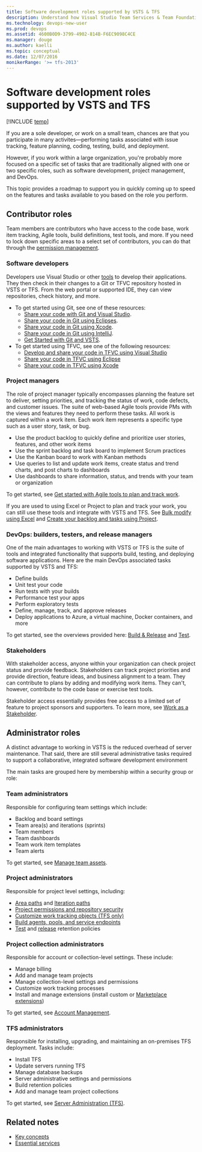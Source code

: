 ```yaml
---
title: Software development roles supported by VSTS & TFS
description: Understand how Visual Studio Team Services & Team Foundation Server tools support various software development roles
ms.technology: devops-new-user 
ms.prod: devops
ms.assetid: 4600B0D9-3799-4902-814B-F6EC9098C4CE
ms.manager: douge
ms.author: kaelli
ms.topic: conceptual
ms.date: 12/07/2016
monikerRange: '>= tfs-2013'
---
```



# Software development roles supported by VSTS and TFS

[!INCLUDE [temp](../_shared/version-vsts-tfs-all-versions.md)]

If you are a sole developer, or work on a small team, chances are that you participate in many activites&mdash;performing tasks associated with issue tracking, feature planning, coding, testing, build, and deployment.  

However, if you work within a large organization, you're probably more focused on a specific set of tasks that are traditionally aligned with one or two specific roles, such as software development, project management, and DevOps.    

This topic provides a roadmap to support you in quickly coming up to speed on the features and tasks available to you based on the role you perform.  

## Contributor roles

Team members are contributors who have access to the code base, work item tracking, Agile tools, build definitions, test tools, and more. If you need to lock down specific areas to a select set of contributors, you can do that through the [permission management](../security/permissions.md).   

### Software developers

Developers use Visual Studio or other [tools](tools.md) to develop their applications. They then check in their changes to a Git or TFVC repository hosted in VSTS or TFS. From the web portal or supported IDE, they can view repositories, check history, and more. 

- To get started using Git, see one of these resources: 
	- [Share your code with Git and Visual Studio](../git/share-your-code-in-git-vs.md).
	- [Share your code in Git using Eclipses](../git/share-your-code-in-git-eclipse.md).
	- [Share your code in Git using Xcode](../git/share-your-code-in-git-xcode.md).
	- [Share your code in Git using IntelliJ](/vsts/java/download-intellij-plug-in).
	- [Get Started with Git and VSTS](../git/gitquickstart.md).
- To get started using TFVC, see one of the following resources: 
	- [Develop and share your code in TFVC using Visual Studio](../tfvc/share-your-code-in-tfvc-vs.md)
	- [Share your code in TFVC using Eclipse](../tfvc/share-your-code-in-tfvc-eclipse.md)
	- [Share your code in TFVC using Xcode](../tfvc/share-your-code-in-tfvc-xcode.md)

### Project managers

The role of project manager typically encompasses planning the feature set to deliver, setting priorities, and tracking the status of work, code defects, and customer issues. The suite of web-based Agile tools provide PMs with the views and features they need to perform these tasks. All work is captured within a work item. Each work item represents a specific type such as a user story, task, or bug. 

- Use the product backlog to quickly define and prioritize user stories, features, and other work items 
- Use the sprint backlog and task board to implement Scrum practices 
- Use the Kanban board to work with Kanban methods 
- Use queries to list and update work items, create status and trend charts, and post charts to dashboards 
- Use dashboards to share information, status, and trends with your team or organization
  
To get started, see [Get started with Agile tools to plan and track work](../work/backlogs/overview.md).  

If you are used to using Excel or Project to plan and track your work, you can still use these tools and integrate with VSTS and TFS. See [Bulk modify using Excel](../work/backlogs/office/bulk-add-modify-work-items-excel.md) and [Create your backlog and tasks using Project](../work/backlogs/office/create-your-backlog-tasks-using-project.md). 

### DevOps: builders, testers, and release managers

One of the main advantages to working with VSTS or TFS is the suite of tools and integrated functionality that supports build, testing, and deploying software applications. Here are the main DevOps associated tasks supported by VSTS and TFS:

- Define builds
- Unit test your code 
- Run tests with your builds 
- Performance test your apps
- Perform exploratory tests
- Define, manage, track, and approve releases 
- Deploy applications to Azure, a virtual machine, Docker containers, and more  

To get started, see the overviews provided here: [Build &amp; Release](../pipelines/overview.md) and [Test](../manual-test/index.md). 

### Stakeholders

With stakeholder access, anyone within your organization can check project status and provide feedback. Stakeholders can track project priorities and provide direction, feature ideas, and business alignment to a team. They can contribute to plans by adding and modifying work items. They can't, however, contribute to the code base or exercise test tools. 

Stakeholder access essentially provides free access to a limited set of feature to project sponsors and supporters. To learn more, see [Work as a Stakeholder](../security/get-started-stakeholder.md). 

<a id="admin-roles">  </a>

## Administrator roles

A distinct advantage to working in VSTS is the reduced overhead of server maintenance. That said, there are still several administrative tasks required to support a collaborative, integrated software development environment

The main tasks are grouped here by membership within a security group or role: 

### Team administrators

Responsible for configuring team settings which include:

- Backlog and board settings
- Team area(s) and iterations (sprints)
- Team members
- Team dashboards
- Team work item templates
- Team alerts

To get started, see [Manage team assets](../work/scale/manage-team-assets.md). 

### Project administrators

Responsible for project level settings, including:

- [Area paths](../work/customize/set-area-paths.md) and [Iteration paths](../work/customize/set-iteration-paths-sprints.md)
- [Project permissions and repository security](../security/permissions.md)
- [Customize work tracking objects (TFS only)](../work/customize/customize-work.md) 
- [Build agents, pools, and service endpoints](../pipelines/overview.md) 
- [Test](../manual-test/getting-started/how-long-to-keep-test-results.md) and [release](../pipelines/policies/retention.md) retention policies 
 

### Project collection administrators

Responsible for account or collection-level settings. These include:

- Manage billing  
- Add and manage team projects    
- Manage collection-level settings and permissions 
- Customize work tracking processes  
- Install and manage extensions (install custom or [Marketplace extensions](https://marketplace.visualstudio.com/)) 

To get started, see [Account Management](../accounts/account-management.md). 

 
### TFS administrators

Responsible for installing, upgrading, and maintaining an on-premises TFS deployment. Tasks include:

- Install TFS 
- Update servers running TFS 
- Manage database backups 
- Server administrative settings and permissions 
- Build retention policies
- Add and manage team project collections     
  
To get started, see [Server Administration (TFS)](/tfs/server/index). 


## Related notes

- [Key concepts](concepts.md)
- [Essential services](services.md)
 
